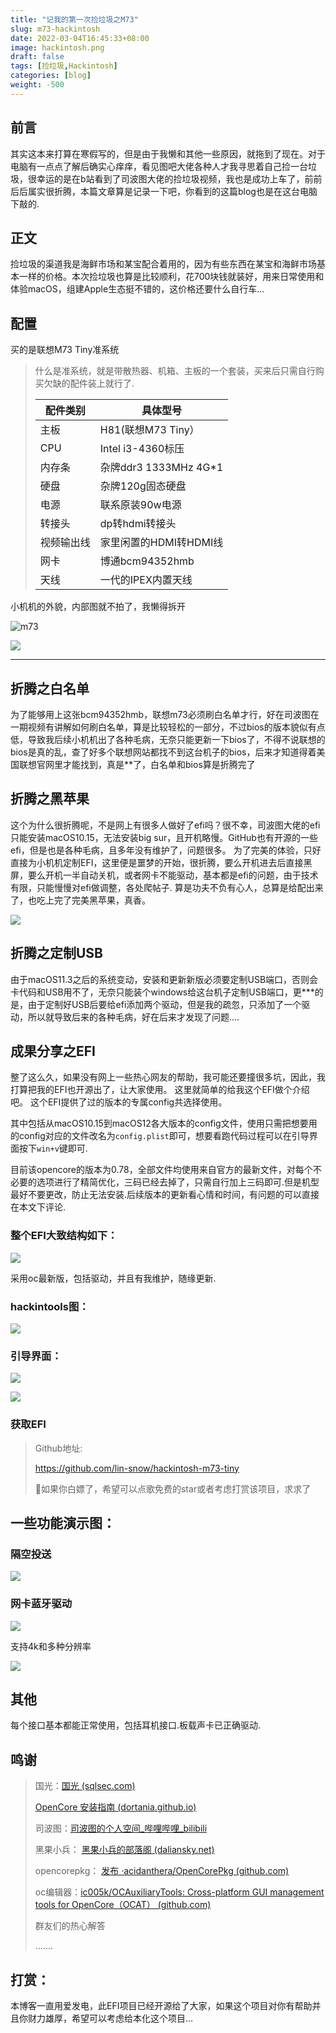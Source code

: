 ```yaml
---
title: "记我的第一次捡垃圾之M73"
slug: m73-hackintosh
date: 2022-03-04T16:45:33+08:00
image: hackintosh.png
draft: false
tags: [捡垃圾,Hackintosh]
categories: [blog]
weight: -500
---
```


## 前言

其实这本来打算在寒假写的，但是由于我懒和其他一些原因，就拖到了现在。对于电脑有一点点了解后确实心痒痒，看见图吧大佬各种人才我寻思着自己捡一台垃圾，很幸运的是在b站看到了司波图大佬的捡垃圾视频，我也是成功上车了，前前后后属实很折腾，本篇文章算是记录一下吧，你看到的这篇blog也是在这台电脑下敲的.

## 正文

捡垃圾的渠道我是海鲜市场和某宝配合着用的，因为有些东西在某宝和海鲜市场基本一样的价格。本次捡垃圾也算是比较顺利，花700块钱就装好，用来日常使用和体验macOS，组建Apple生态挺不错的，这价格还要什么自行车...

## 配置

买的是联想M73 Tiny准系统

> 什么是准系统，就是带散热器、机箱、主板的一个套装，买来后只需自行购买欠缺的配件装上就行了.
> 
> | 配件类别  | 具体型号                |
> | ----- | ------------------- |
> | 主板    | H81(联想M73 Tiny）     |
> | CPU   | Intel i3-4360标压     |
> | 内存条   | 杂牌ddr3 1333MHz 4G*1 |
> | 硬盘    | 杂牌120g固态硬盘          |
> | 电源    | 联系原装90w电源           |
> | 转接头   | dp转hdmi转接头          |
> | 视频输出线 | 家里闲置的HDMI转HDMI线     |
> | 网卡    | 博通bcm94352hmb       |
> | 天线    | 一代的IPEX内置天线         |

小机机的外貌，内部图就不拍了，我懒得拆开

![m73](m73.jpg)

![](zhuomian.png)

------

## 折腾之白名单

为了能够用上这张bcm94352hmb，联想m73必须刷白名单才行，好在司波图在一期视频有讲解如何刷白名单，算是比较轻松的一部分，不过bios的版本貌似有点低，导致我后续小机机出了各种毛病，无奈只能更新一下bios了，不得不说联想的bios是真的乱，查了好多个联想网站都找不到这台机子的bios，后来才知道得着美国联想官网里才能找到，真是**了，白名单和bios算是折腾完了

## 折腾之黑苹果

这个为什么很折腾呢，不是网上有很多人做好了efi吗？很不幸，司波图大佬的efi只能安装macOS10.15，无法安装big sur，且开机略慢。GitHub也有开源的一些efi，但是也是各种毛病，且多年没有维护了，问题很多。
为了完美的体验，只好直接为小机机定制EFI，这里便是噩梦的开始，很折腾，要么开机进去后直接黑屏，要么开机一半自动关机，或者网卡不能驱动，基本都是efi的问题，由于技术有限，只能慢慢对efi做调整，各处爬帖子.
算是功夫不负有心人，总算是给配出来了，也吃上完了完美黑苹果，真香。

![](jigailan.png)

## 折腾之定制USB

由于macOS11.3之后的系统变动，安装和更新新版必须要定制USB端口，否则会卡代码和USB用不了，无奈只能装个windows给这台机子定制USB端口，更***的是，由于定制好USB后要给efi添加两个驱动，但是我的疏忽，只添加了一个驱动，所以就导致后来的各种毛病，好在后来才发现了问题....

## 成果分享之EFI

整了这么久，如果没有网上一些热心网友的帮助，我可能还要撞很多坑，因此，我打算把我的EFI也开源出了，让大家使用。
这里就简单的给我这个EFI做个介绍吧。
这个EFI提供了过的版本的专属config共选择使用。

其中包括从macOS10.15到macOS12各大版本的config文件，使用只需把想要用的config对应的文件改名为`config.plist`即可，想要看跑代码过程可以在引导界面按下`win+v`键即可.

目前该opencore的版本为0.78，全部文件均使用来自官方的最新文件，对每个不必要的选项进行了精简优化，三码已经去掉了，只需自行加上三码即可.但是机型最好不要更改，防止无法安装.后续版本的更新看心情和时间，有问题的可以直接在本文下评论.

### 整个EFI大致结构如下：

![](EFIjiegou.png)

采用oc最新版，包括驱动，并且有我维护，随缘更新.

### hackintools图：

![](hackintoolsgailan.png)

### 引导界面：

![](yindao.png)

![](kaiji.jpg)

### 获取EFI

> Github地址:
> 
> https://github.com/lin-snow/hackintosh-m73-tiny
> 
> 👋如果你白嫖了，希望可以点歌免费的star或者考虑打赏该项目，求求了

## 一些功能演示图：

### 隔空投送

![](airdrop.png)

### 网卡蓝牙驱动

![](wangkaqudong.png)

支持4k和多种分辨率

![](fenbianlv.png)

## 其他

每个接口基本都能正常使用，包括耳机接口.板载声卡已正确驱动.

## 鸣谢

> 国光：[国光 (sqlsec.com)](https://www.sqlsec.com/)
> 
> [OpenCore 安装指南 (dortania.github.io)](https://dortania.github.io/OpenCore-Install-Guide/)
> 
> 司波图：[司波图的个人空间_哔哩哔哩_bilibili](https://space.bilibili.com/28457/)
> 
> 黑果小兵： [黑果小兵的部落阁 (daliansky.net)](https://blog.daliansky.net/)
> 
> opencorepkg： [发布 ·acidanthera/OpenCorePkg (github.com)](https://github.com/acidanthera/OpenCorePkg/releases/)
> 
> oc编辑器：[ic005k/OCAuxiliaryTools: Cross-platform GUI management tools for OpenCore（OCAT） (github.com)](https://github.com/ic005k/OCAuxiliaryTools)
> 
> 群友们的热心解答
> 
> .......

## 打赏：

本博客一直用爱发电，此EFI项目已经开源给了大家，如果这个项目对你有帮助并且你财力雄厚，希望可以考虑给本化这个项目...
